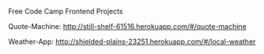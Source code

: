 Free Code Camp Frontend Projects

Quote-Machine: http://still-shelf-61516.herokuapp.com/#/quote-machine

Weather-App: http://shielded-plains-23251.herokuapp.com/#/local-weather
